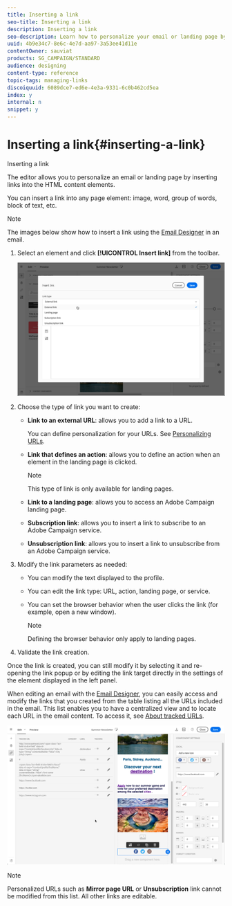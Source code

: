 ```yaml
---
title: Inserting a link
seo-title: Inserting a link
description: Inserting a link
seo-description: Learn how to personalize your email or landing page by inserting links into the HTML content elements.
uuid: 4b9e34c7-8e6c-4e7d-aa97-3a53ee41d11e
contentOwner: sauviat
products: SG_CAMPAIGN/STANDARD
audience: designing
content-type: reference
topic-tags: managing-links
discoiquuid: 6089dce7-ed6e-4e3a-9331-6c0b462cd5ea
index: y
internal: n
snippet: y
---
```


# Inserting a link{#inserting-a-link}

Inserting a link

The editor allows you to personalize an email or landing page by inserting links into the HTML content elements.

You can insert a link into any page element: image, word, group of words, block of text, etc.

>[!NOTE]
>
>The images below show how to insert a link using the [Email Designer](../../designing/using/about-email-content-design.md#about-the-email-designer) in an email.

1. Select an element and click **[!UICONTROL Insert link]** from the toolbar.

   ![](assets/des_insert_link.png)

1. Choose the type of link you want to create:

    * **Link to an external URL**: allows you to add a link to a URL.

      You can define personalization for your URLs. See [Personalizing URLs](../../designing/using/personalizing-urls.md).
    
    * **Link that defines an action**: allows you to define an action when an element in the landing page is clicked.

      >[!NOTE]
      >
      >This type of link is only available for landing pages.

    * **Link to a landing page**: allows you to access an Adobe Campaign landing page.
    * **Subscription link**: allows you to insert a link to subscribe to an Adobe Campaign service.
    * **Unsubscription link**: allows you to insert a link to unsubscribe from an Adobe Campaign service.

1. Modify the link parameters as needed:

    * You can modify the text displayed to the profile.
    * You can edit the link type: URL, action, landing page, or service.
    * You can set the browser behavior when the user clicks the link (for example, open a new window).

      >[!NOTE]
      >
      >Defining the browser behavior only apply to landing pages.

1. Validate the link creation.

Once the link is created, you can still modify it by selecting it and re-opening the link popup or by editing the link target directly in the settings of the element displayed in the left panel.

When editing an email with the [Email Designer](../../designing/using/about-email-content-design.md#about-the-email-designer), you can easily access and modify the links that you created from the table listing all the URLs included in the email. This list enables you to have a centralized view and to locate each URL in the email content. To access it, see [About tracked URLs](../../designing/using/about-tracked-urls.md).

![](assets/des_link_list.png)

>[!NOTE]
>
>Personalized URLs such as **Mirror page URL** or **Unsubscription** link cannot be modified from this list. All other links are editable.

